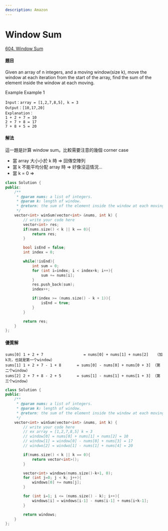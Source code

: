 ```yaml
---
description: Amazon
---
```


# Window Sum

[604. Window Sum](https://www.lintcode.com/problem/window-sum/?_from=ladder&&fromId=11)

#### 題目

Given an array of n integers, and a moving window\(size k\), move the window at each iteration from the start of the array, find the sum of the element inside the window at each moving.

Example Example 1

```text
Input：array = [1,2,7,8,5], k = 3
Output：[10,17,20]
Explanation：
1 + 2 + 7 = 10
2 + 7 + 8 = 17
7 + 8 + 5 = 20
```

#### 解法

這一題是計算 window sum。比較需要注意的幾個 corner case

* 當 array 大小小於 k 時 =&gt; 回傳空陣列
* 當 k 不能平均分配 array 時 =&gt; 好像沒這情況…
* 當 k = 0 =&gt; 

```cpp
class Solution {
public:
    /**
     * @param nums: a list of integers.
     * @param k: length of window.
     * @return: the sum of the element inside the window at each moving.
     */
    vector<int> winSum(vector<int> &nums, int k) {
        // write your code here
        vector<int> res;
        if(nums.size() < k || k == 0){
            return res;
        }

        bool isEnd = false;
        int index = 0;

        while(!isEnd){
            int sum = 0;
            for (int i=index; i < index+k; i++){
                sum += nums[i];
            }
            res.push_back(sum);
            index++;

            if(index >= (nums.size() - k + 1)){
                isEnd = true;
            }
        }

        return res;
    }
};
```

#### 優質解

```text
sums[0] 1 + 2 + 7                  = nums[0] + nums[1] + nums[2]   （加k次，也就是第一个window）
sums[1] 1 + 2 + 7 - 1 + 8       = sums[0] - nums[0] + nums[0 + 3] （第二个window）
sums[2] 2 + 7 + 8 - 2 + 5       = sums[1] - nums[1] + nums[1 + 3] （第三个window）
```

```cpp
class Solution {
public:
    /**
     * @param nums: a list of integers.
     * @param k: length of window.
     * @return: the sum of the element inside the window at each moving.
     */
    vector<int> winSum(vector<int> &nums, int k) {
        // write your code here
        // ex array = [1,2,7,8,5] k = 3
        // window[0] = nums[0] + nums[1] + nums[2] = 10
        // window[1] = window[0] - nums[0] + nums[3] = 17
        // windwo[2] = windwo[1] - nums[1] + nums[4] = 20

        if(nums.size() < k || k == 0){
            return vector<int>();
        }

        vector<int> windows(nums.size()-k+1, 0);
        for (int j=0; j < k; j++){
            windows[0] += nums[j];
        }

        for (int i=1; i <= (nums.size() - k); i++){
            windows[i] = windows[i-1] - nums[i-1] + nums[i+k-1];
        }

        return windows;
    }
};
```

